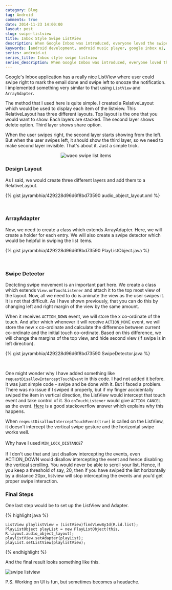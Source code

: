 ```yaml
---
category: Blog
tag: Android
comments: true
date: 2014-11-23 14:00:00
layout: post
slug: swipe-listview
title: Inbox Style Swipe ListView
description: When Google Inbox was introduced, everyone loved the swipe interactions to archive/delete emails. We wanted to add the similar experience in our music player app so we replicated the implementation. Here's how to do it.
keywords: [android development, android music player, google inbox ui, android ui, android animations, recyclerview swipe items, listview swipe items, user experience]
series: android-ui
series_title: Inbox style swipe listview
series_description: When Google Inbox was introduced, everyone loved the swipe interactions to archive/delete emails. We wanted to add the similar experience in our music player app so we replicated the implementation. Here's how to do it.
---
```


Google's Inbox application has a really nice ListView where user could swipe right to mark the email done and swipe left to snooze the notification. I implemented something very similar to that using `ListView` and `ArrayAdapter`.

The method that I used here is quite simple. I created a RelativeLayout which would be used to display each item of the listview. This RelativeLayout has three different layouts. Top layout is the one that you would want to show. Each layers are stacked. The second layer shows delete option. Third layer shows share option.

When the user swipes right, the second layer starts showing from the left. But when the user swipes left, it should show the third layer, so we need to make second layer invisible. That's about it. Just a simple trick.

<p align="center">
  <img alt="waeo swipe list items" title="Swipe List items in Android" src="/assets/images/swipelistview.jpg"/>
</p>  

### Design Layout

As I said, we would create three different layers and add them to a RelativeLayout.

{% gist jayrambhia/429228d96d6f8bd73590 audio_object_layout.xml %}

<br/>

### ArrayAdapter

Now, we need to create a class which extends ArrayAdapter. Here, we will create a holder for each entry. We will also create a swipe detector which would be helpful in swiping the list items.

{% gist jayrambhia/429228d96d6f8bd73590 PlayListObject.java %}

<br/>

### Swipe Detector

Dectcting swipe movement is an important part here. We create a class which extends `View.onTouchListener` and attach it to the top most view of the layout. Now, all we need to do is animate the view as the user swipes it. It is not that difficult. As I have shown previously, that you can do this by changing left and right margin of the view by the same amount.

When it receives `ACTION_DOWN` event, we will store the x co-ordinate of the touch. And after which whenever it will receive `ACTION_MOVE` event, we will store the new x co-ordinate and calculate the difference between current co-ordinate and the initial touch co-ordinate. Based on this difference, we will change the margins of the top view, and hide second view (if swipe is in left direction).

{% gist jayrambhia/429228d96d6f8bd73590 SwipeDetector.java %}

<br/>

One might wonder why I have added something like `requestDisallowInterceptTouchEvent` in this code. I had not added it before. It was just simple code - swipe and be done with it. But I faced a problem. There was no issue if I swiped it properly, but if my finger accidentally swiped the item in vertical direction, the ListView would intercept that touch event and take control of it. So `onTouchListener` would give `ACTION_CANCEL` as the event. [Here](http://stackoverflow.com/a/11961033/891373) is a good stackoverflow answer which explains why this happens.

When `reqeustDisallowInterceptTouchEvent(true)` is called on the ListView, it doesn't intercept the vertical swipe gesture and the horizontal swipe works well.
<br/>
<br/>Why have I used `MIN_LOCK_DISTANCE`?<br/>
<br/>
If I don't use that and just disallow intercepting the events, even ACTION_DOWN would disallow intercepting the event and hence disabling the vertical scrolling. You would never be able to scroll your list. Hence, if you keep a threshold of say, 20, then if you have swiped the list horizontally by a distance 20px, listview will stop intercepting the events and you'd get proper swipe interaction.

### Final Steps

One last step would be to set up the ListView and Adapter.

{% highlight java %}

    ListView playlistView = (ListView)findViewById(R.id.list);
    PlayListObject playList = new PlayListObject(this, R.layout.audio_object_layout);
    playlistView.setAdapter(playList);
    playList.setListView(playlistView);

{% endhighlight %}

And the final result looks something like this.

![swipe listview](/assets/images/swipelistview.jpg)

P.S. Working on UI is fun, but sometimes becomes a headache.
